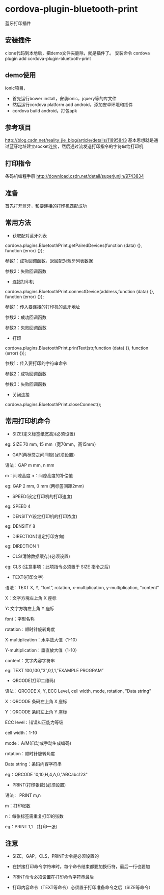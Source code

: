 # cordova-plugin-bluetooth-print
蓝牙打印插件

## 安装插件
clone代码到本地后，把demo文件夹删除，就是插件了。
安装命令 cordova plugin add cordova-plugin-bluetooth-print

## demo使用
ionic项目，
* 首先运行bower install，安装ionic，jquery等的库文件
* 然后运行cordova platform add android，添加安卓环境和插件
* cordova build android，打包apk

## 参考项目
http://blog.csdn.net/reality_jie_blog/article/details/11895843
基本思想就是通过蓝牙地址建立socket连接，然后通过流发送打印指令的字符串给打印机

## 打印指令
条码机编程手册
http://download.csdn.net/detail/superjunjin/9743834

## 准备
首先打开蓝牙，和要连接的打印机匹配成功

## 常用方法 
* 获取配对蓝牙列表

cordova.plugins.BluetoothPrint.getPairedDevices(function (data) {}, function (error) {});

参数1：成功回调函数，返回配对蓝牙列表数据

参数2：失败回调函数

* 连接打印机

cordova.plugins.BluetoothPrint.connectDevice(address,function (data) {}, function (error) {});

参数1：传入要连接的打印机的蓝牙地址

参数2：成功回调函数

参数3：失败回调函数

* 打印

cordova.plugins.BluetoothPrint.printText(str,function (data) {}, function (error) {});

参数1：传入要打印的字符串命令

参数2：成功回调函数

参数3：失败回调函数

* 关闭连接

cordova.plugins.BluetoothPrint.closeConnect();

## 常用打印机命令
* SIZE(定义标签纸宽高)(必须设置)

eg: SIZE 70 mm, 15 mm（宽70mm，高15mm）

* GAP(两标签之间间隙)(必须设置)

语法：GAP m mm, n mm

m：间隙高度
n：间隙高度的补偿值

eg: GAP 2 mm, 0 mm (两标签间距2mm)

* SPEED(设定打印机的打印速度)

eg: SPEED 4 

* DENSITY(设定打印机的打印浓度)

eg: DENSITY 8

* DIRECTION(设定打印方向)

eg: DIRECTION 1

* CLS(清除数据缓存)(必须设置)

eg: CLS (注意事项：此项指令必须置于 SIZE 指令之后)

* TEXT(打印文字)

语法：TEXT X, Y, ”font”, rotation, x-multiplication, y-multiplication, “content”

X：文字方塊左上角 X 座标

Y: 文字方塊左上角 Y 座标

font：字型名称

rotation：顺时针旋转角度

X-multiplication：水平放大值（1-10）

Y-multiplication：垂直放大值（1-10）

content：文字内容字符串

eg: TEXT 100,100,”3”,0,1,1,”EXAMPLE PROGRAM”

* QRCODE(打印二维码)

语法：QRCODE X, Y, ECC Level, cell width, mode, rotation, "Data string”

X：QRCODE 条码左上角 X 座标

Y：QRCODE 条码左上角 Y 座标

ECC level：错误纠正能力等级

cell width：1-10

mode：A/M(自动或手动生成编码)

rotation：顺时针旋转角度

Data string：条码内容字符串

eg：QRCODE 10,10,H,4,A,0,"ABCabc123"

* PRINT(打印张数)(必须设置)

语法： PRINT m,n

m：打印张数

n：每张标签需重复打印的张数

eg：PRINT 1,1 （打印一张）



## 注意

* SIZE，GAP，CLS，PRINT命令是必须设置的

* 在拼接打印命令字符串时，每个命令结束都要加换行符，最后一行也要加

* PRINT命令必须设置在打印命令字符串最后

* 打印内容命令（TEXT等命令）必须置于打印准备命令之后（SIZE等命令）

